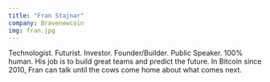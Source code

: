 ```yaml
---
title: "Fran Stajnar"
company: Bravenewcoin
img: fran.jpg
---
```


Technologist. Futurist. Investor. Founder/Builder. Public Speaker. 100% human. His job is to build great teams and predict the future. In Bitcoin since 2010, Fran can talk until the cows come home about what comes next.

